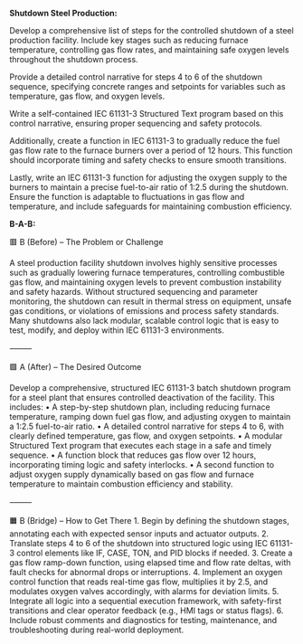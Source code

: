 **Shutdown Steel Production:**

Develop a comprehensive list of steps for the controlled shutdown of a steel production facility. Include key stages such as reducing furnace temperature, controlling gas flow rates, and maintaining safe oxygen levels throughout the shutdown process.

Provide a detailed control narrative for steps 4 to 6 of the shutdown sequence, specifying concrete ranges and setpoints for variables such as temperature, gas flow, and oxygen levels.

Write a self-contained IEC 61131-3 Structured Text program based on this control narrative, ensuring proper sequencing and safety protocols.

Additionally, create a function in IEC 61131-3 to gradually reduce the fuel gas flow rate to the furnace burners over a period of 12 hours. This function should incorporate timing and safety checks to ensure smooth transitions.

Lastly, write an IEC 61131-3 function for adjusting the oxygen supply to the burners to maintain a precise fuel-to-air ratio of 1:2.5 during the shutdown. Ensure the function is adaptable to fluctuations in gas flow and temperature, and include safeguards for maintaining combustion efficiency.

**B-A-B:**

🟥 B (Before) – The Problem or Challenge

A steel production facility shutdown involves highly sensitive processes such as gradually lowering furnace temperatures, controlling combustible gas flow, and maintaining oxygen levels to prevent combustion instability and safety hazards. Without structured sequencing and parameter monitoring, the shutdown can result in thermal stress on equipment, unsafe gas conditions, or violations of emissions and process safety standards. Many shutdowns also lack modular, scalable control logic that is easy to test, modify, and deploy within IEC 61131-3 environments.

⸻

🟩 A (After) – The Desired Outcome

Develop a comprehensive, structured IEC 61131-3 batch shutdown program for a steel plant that ensures controlled deactivation of the facility. This includes:
	•	A step-by-step shutdown plan, including reducing furnace temperature, ramping down fuel gas flow, and adjusting oxygen to maintain a 1:2.5 fuel-to-air ratio.
	•	A detailed control narrative for steps 4 to 6, with clearly defined temperature, gas flow, and oxygen setpoints.
	•	A modular Structured Text program that executes each stage in a safe and timely sequence.
	•	A function block that reduces gas flow over 12 hours, incorporating timing logic and safety interlocks.
	•	A second function to adjust oxygen supply dynamically based on gas flow and furnace temperature to maintain combustion efficiency and stability.

⸻

🟧 B (Bridge) – How to Get There
	1.	Begin by defining the shutdown stages, annotating each with expected sensor inputs and actuator outputs.
	2.	Translate steps 4 to 6 of the shutdown into structured logic using IEC 61131-3 control elements like IF, CASE, TON, and PID blocks if needed.
	3.	Create a gas flow ramp-down function, using elapsed time and flow rate deltas, with fault checks for abnormal drops or interruptions.
	4.	Implement an oxygen control function that reads real-time gas flow, multiplies it by 2.5, and modulates oxygen valves accordingly, with alarms for deviation limits.
	5.	Integrate all logic into a sequential execution framework, with safety-first transitions and clear operator feedback (e.g., HMI tags or status flags).
	6.	Include robust comments and diagnostics for testing, maintenance, and troubleshooting during real-world deployment.
